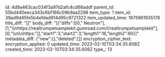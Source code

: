 id: 4d9a463cac034f3a97d2afc4cd68addf
parent_id: 55bd440eeca343c6bf166c09b9aa2298
item_type: 1
item_id: 39ad9d45fe5b4efdad914d95c9721322
item_updated_time: 1675961935176
title_diff: "[]"
body_diff: "[{\"diffs\":[[0,\" Neutron\"],[1,\"\\\nhttps://realtrumpetsamplekit.gumroad.com/l/realtrumpetsamplekit\"],[0,\"\\\n\\\nhttps:\"]],\"start1\":3,\"start2\":3,\"length1\":16,\"length2\":80}]"
metadata_diff: {"new":{},"deleted":[]}
encryption_cipher_text: 
encryption_applied: 0
updated_time: 2023-02-10T03:34:35.608Z
created_time: 2023-02-10T03:34:35.608Z
type_: 13